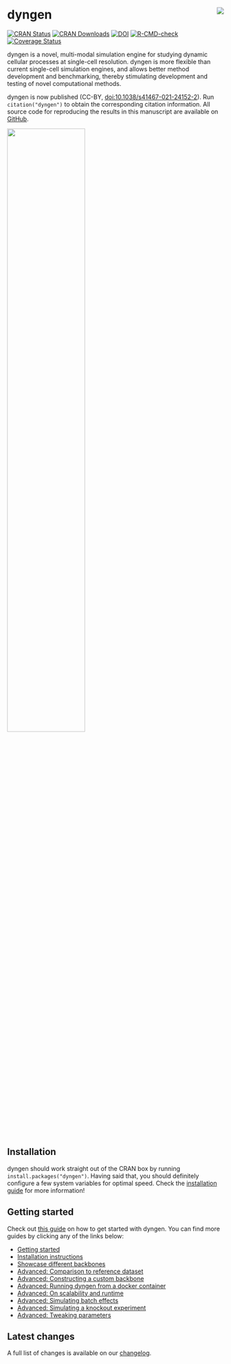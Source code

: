 
# dyngen <img src="man/figures/logo.png" align="right" />

<!-- badges: start -->

[![CRAN
Status](https://www.r-pkg.org/badges/version/dyngen)](https://cran.r-project.org/package=dyngen)
[![CRAN
Downloads](https://cranlogs.r-pkg.org/badges/dyngen)](https://cran.r-project.org/package=dyngen)
[![DOI](https://img.shields.io/badge/doi-10.1038%2Fs41467--021--24152--2-green)](https://doi.org/10.1038/s41467-021-24152-2)
[![R-CMD-check](https://github.com/dynverse/dyngen/workflows/R-CMD-check/badge.svg)](https://github.com/dynverse/dyngen/actions?query=workflow%3AR-CMD-check)
[![Coverage
Status](https://codecov.io/gh/dynverse/dyngen/branch/master/graph/badge.svg)](https://app.codecov.io/gh/dynverse/dyngen?branch=master)
<!-- badges: end -->

dyngen is a novel, multi-modal simulation engine for studying dynamic
cellular processes at single-cell resolution. dyngen is more flexible
than current single-cell simulation engines, and allows better method
development and benchmarking, thereby stimulating development and
testing of novel computational methods.

dyngen is now published (CC-BY,
[doi:10.1038/s41467-021-24152-2](https://doi.org/10.1038/s41467-021-24152-2)).
Run `citation("dyngen")` to obtain the corresponding citation
information. All source code for reproducing the results in this
manuscript are available on
[GitHub](https://github.com/dynverse/dyngen_manuscript).

<img src="man/figures/overview.png" width="60%" />

## Installation

dyngen should work straight out of the CRAN box by running
`install.packages("dyngen")`. Having said that, you should definitely
configure a few system variables for optimal speed. Check the
[installation
guide](https://dyngen.dynverse.org/articles/installation.html) for more
information!

## Getting started

Check out [this
guide](https://dyngen.dynverse.org/articles/getting_started.html) on how
to get started with dyngen. You can find more guides by clicking any of
the links below:

-   [Getting
    started](https://dyngen.dynverse.org/articles/getting_started.html)
-   [Installation
    instructions](https://dyngen.dynverse.org/articles/installation.html)
-   [Showcase different
    backbones](https://dyngen.dynverse.org/articles/showcase_backbones.html)
-   [Advanced: Comparison to reference
    dataset](https://dyngen.dynverse.org/articles/advanced_topics/comparison_reference.html)
-   [Advanced: Constructing a custom
    backbone](https://dyngen.dynverse.org/articles/advanced_topics/constructing_backbone.html)
-   [Advanced: Running dyngen from a docker
    container](https://dyngen.dynverse.org/articles/advanced_topics/run_dyngen_from_docker.html)
-   [Advanced: On scalability and
    runtime](https://dyngen.dynverse.org/articles/advanced_topics/scalability_and_runtime.html)
-   [Advanced: Simulating batch
    effects](https://dyngen.dynverse.org/articles/advanced_topics/simulating_batch_effects.html)
-   [Advanced: Simulating a knockout
    experiment](https://dyngen.dynverse.org/articles/advanced_topics/simulating_knockouts.html)
-   [Advanced: Tweaking
    parameters](https://dyngen.dynverse.org/articles/advanced_topics/tweaking_parameters.html)

## Latest changes

A full list of changes is available on our
[changelog](https://dyngen.dynverse.org/news/index.html).
